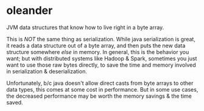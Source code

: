 oleander
========

JVM data structures that know how to live right in a byte array.

This is *NOT* the same thing as serialization.  While java serialization is great, it reads
a data structure out of a byte array, and then puts the new data structure somewhere *else*
in memory.  In general, this is the behavior you want; but with distributed systems like
Hadoop & Spark, sometimes you just want to use those raw bytes directly, to save the time
and memory involved in serialization & deserialization.  

Unfortunately, b/c java doesn't
allow direct casts from byte arrays to other data types, this comes at some cost in performance.
But in some use cases, the decreased performance may be worth the memory savings & the time saved.
